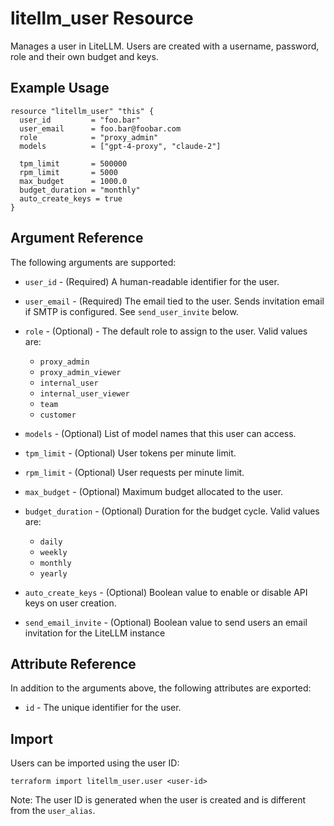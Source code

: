# litellm_user Resource

Manages a user in LiteLLM. Users are created with a username, password, role and their own budget and keys.

## Example Usage

```hcl
resource "litellm_user" "this" {
  user_id         = "foo.bar"
  user_email      = foo.bar@foobar.com
  role            = "proxy_admin"
  models          = ["gpt-4-proxy", "claude-2"]

  tpm_limit       = 500000
  rpm_limit       = 5000
  max_budget      = 1000.0
  budget_duration = "monthly"
  auto_create_keys = true
}
```

## Argument Reference

The following arguments are supported:

* `user_id` - (Required) A human-readable identifier for the user.

* `user_email` - (Required) The email tied to the user. Sends invitation email if SMTP is configured.  See `send_user_invite` below.

* `role` - (Optional) - The default role to assign to the user. Valid values are:
  * `proxy_admin`
  * `proxy_admin_viewer`
  * `internal_user`
  * `internal_user_viewer`
  * `team`
  * `customer`

* `models` - (Optional) List of model names that this user can access.


* `tpm_limit` - (Optional) User tokens per minute limit.

* `rpm_limit` - (Optional) User requests per minute limit.

* `max_budget` - (Optional) Maximum budget allocated to the user.

* `budget_duration` - (Optional) Duration for the budget cycle. Valid values are:
  * `daily`
  * `weekly`
  * `monthly`
  * `yearly`

* `auto_create_keys` - (Optional) Boolean value to enable or disable API keys on user creation.

* `send_email_invite` - (Optional) Boolean value to send users an email invitation for the LiteLLM instance

## Attribute Reference

In addition to the arguments above, the following attributes are exported:

* `id` - The unique identifier for the user.

## Import

Users can be imported using the user ID:

```shell
terraform import litellm_user.user <user-id>
```

Note: The user ID is generated when the user is created and is different from the `user_alias`.
